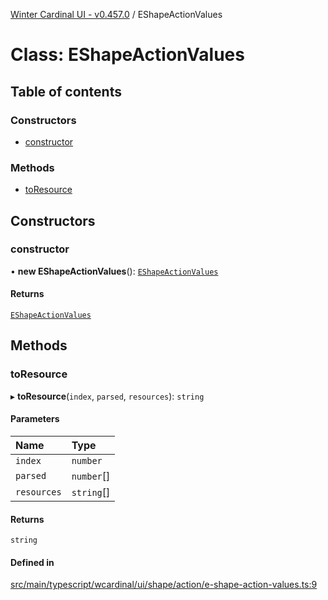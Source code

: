 [Winter Cardinal UI - v0.457.0](../index.md) / EShapeActionValues

# Class: EShapeActionValues

## Table of contents

### Constructors

- [constructor](EShapeActionValues.md#constructor)

### Methods

- [toResource](EShapeActionValues.md#toresource)

## Constructors

### constructor

• **new EShapeActionValues**(): [`EShapeActionValues`](EShapeActionValues.md)

#### Returns

[`EShapeActionValues`](EShapeActionValues.md)

## Methods

### toResource

▸ **toResource**(`index`, `parsed`, `resources`): `string`

#### Parameters

| Name | Type |
| :------ | :------ |
| `index` | `number` |
| `parsed` | `number`[] |
| `resources` | `string`[] |

#### Returns

`string`

#### Defined in

[src/main/typescript/wcardinal/ui/shape/action/e-shape-action-values.ts:9](https://github.com/winter-cardinal/winter-cardinal-ui/blob/v0.457.0/src/main/typescript/wcardinal/ui/shape/action/e-shape-action-values.ts#L9)
